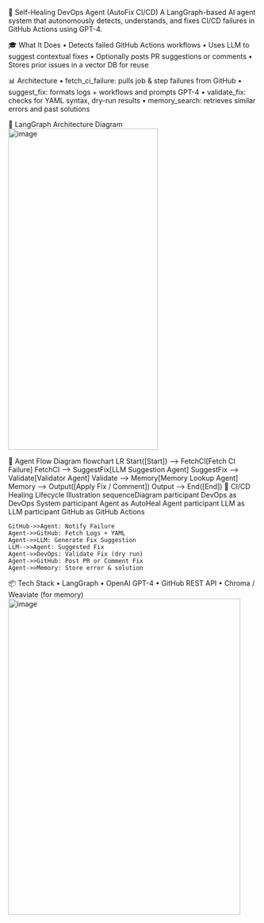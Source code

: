 🧠 Self-Healing DevOps Agent (AutoFix CI/CD)
A LangGraph-based AI agent system that autonomously detects, understands, and fixes CI/CD failures in GitHub Actions using GPT-4.

🎓 What It Does
•	Detects failed GitHub Actions workflows
•	Uses LLM to suggest contextual fixes
•	Optionally posts PR suggestions or comments
•	Stores prior issues in a vector DB for reuse

📊 Architecture
•	fetch_ci_failure: pulls job & step failures from GitHub
•	suggest_fix: formats logs + workflows and prompts GPT-4
•	validate_fix: checks for YAML syntax, dry-run results
•	memory_search: retrieves similar errors and past solutions

🧩 LangGraph Architecture Diagram
<img width="302" height="648" alt="image" src="https://github.com/user-attachments/assets/b04f3b4c-33e3-4390-99c7-fce7d7b13256" />

🧠 Agent Flow Diagram
flowchart LR
    Start([Start]) --> FetchCI[Fetch CI Failure]
    FetchCI --> SuggestFix[LLM Suggestion Agent]
    SuggestFix --> Validate[Validator Agent]
    Validate --> Memory[Memory Lookup Agent]
    Memory --> Output([Apply Fix / Comment])
    Output --> End([End])
🔁 CI/CD Healing Lifecycle Illustration
sequenceDiagram
    participant DevOps as DevOps System
    participant Agent as AutoHeal Agent
    participant LLM as LLM
    participant GitHub as GitHub Actions

    GitHub->>Agent: Notify Failure
    Agent->>GitHub: Fetch Logs + YAML
    Agent->>LLM: Generate Fix Suggestion
    LLM-->>Agent: Suggested Fix
    Agent->>DevOps: Validate Fix (dry run)
    Agent->>GitHub: Post PR or Comment Fix
    Agent->>Memory: Store error & solution
📦 Tech Stack
•	LangGraph
•	OpenAI GPT-4
•	GitHub REST API
•	Chroma / Weaviate (for memory)
<img width="468" height="637" alt="image" src="https://github.com/user-attachments/assets/5470828c-dc15-4f22-ae14-8dbabbdd9ed3" />
